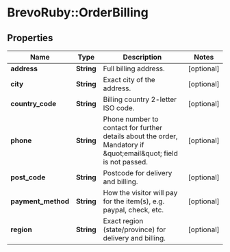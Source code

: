 # BrevoRuby::OrderBilling

## Properties
Name | Type | Description | Notes
------------ | ------------- | ------------- | -------------
**address** | **String** | Full billing address. | [optional] 
**city** | **String** | Exact city of the address. | [optional] 
**country_code** | **String** | Billing country 2-letter ISO code. | [optional] 
**phone** | **String** | Phone number to contact for further details about the order, Mandatory if \&quot;email\&quot; field is not passed. | [optional] 
**post_code** | **String** | Postcode for delivery and billing. | [optional] 
**payment_method** | **String** | How the visitor will pay for the item(s), e.g. paypal, check, etc. | [optional] 
**region** | **String** | Exact region (state/province) for delivery and billing. | [optional] 


